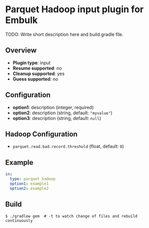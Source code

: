 # Parquet Hadoop input plugin for Embulk

TODO: Write short description here and build.gradle file.

## Overview

* **Plugin type**: input
* **Resume supported**: no
* **Cleanup supported**: yes
* **Guess supported**: no

## Configuration

- **option1**: description (integer, required)
- **option2**: description (string, default: `"myvalue"`)
- **option3**: description (string, default: `null`)

## Hadoop Configuration

- `parquet.read.bad.record.threshold` (float, default: `0`)

## Example

```yaml
in:
  type: parquet_hadoop
  option1: example1
  option2: example2
```


## Build

```
$ ./gradlew gem  # -t to watch change of files and rebuild continuously
```
